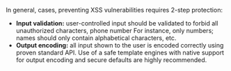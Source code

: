 In general, cases, preventing XSS vulnerabilities requires 2-step protection:

* **Input validation:** user-controlled input should be validated to forbid all unauthorized characters, phone number
  For instance, only numbers; names should only contain alphabetical characters, etc.
* **Output encoding:** all input shown to the user is encoded correctly using proven standard API. Use of a safe template
  engines with native support for output encoding and secure defaults are highly recommended.

